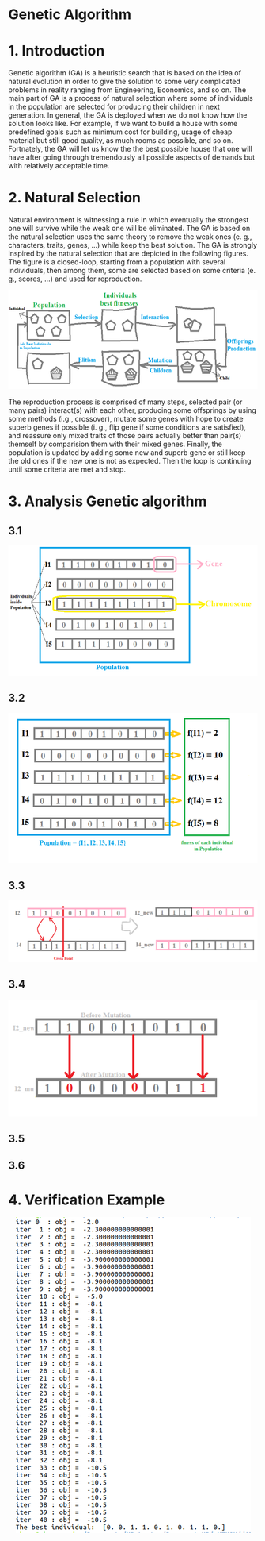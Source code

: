 # Genetic Algorithm
# 1. Introduction
Genetic algorithm (GA) is a heuristic search that is based on the idea of natural evolution in order to give the solution to some very complicated problems in reality ranging from Engineering, Economics, and so on. The main part of GA is a process of natural selection where some of individuals in the population are selected for producing their children in next generation. 
In general, the GA is deployed when we do not know how the solution looks like. For example, if we want to build a house with some predefined goals such as minimum cost for building, usage of cheap material but still good quality, as much rooms as possible, and so on. Fortnately, the GA will let us know the the best possible house that one will have after going through tremendously all possible aspects of demands but with relatively acceptable time.

# 2. Natural Selection
Natural environment is witnessing a rule in which eventually the strongest one will survive while the weak one will be eliminated. The GA is based on the natural selection uses the same theory to remove the weak ones (e. g., characters, traits, genes, ...) while keep the best solution. 
The GA is strongly inspired by the natural selection that are depicted in the following figures. The figure is a closed-loop, starting from a population with several individuals, then among them, some are selected based on some criteria (e. g., scores, ...) and used for reproduction. 

<p align="center">
  <img  width="600" height="200" src="https://github.com/MossyFighting/Optimization/blob/master/images/GA_general.png" />
</p>

The reproduction process is comprised of many steps, selected pair (or many pairs) interact(s) with each other, producing some offsprings by using some methods (i.g., crossover), mutate some genes with hope to create superb genes if possible (i. g., flip gene if some conditions are satisfied), and reassure only mixed traits of those pairs actually better than pair(s) themself by comparision them with their mixed genes. 
Finally, the population is updated by adding some new and superb gene or still keep the old ones if the new one is not as expected. Then the loop is continuing until some criteria are met and stop. 

# 3. Analysis Genetic algorithm
## 3.1

<p align="center">
  <img   src="https://github.com/MossyFighting/Optimization/blob/master/images/Population_fitness.png" />
</p>

## 3.2

<p align="center">
  <img   src="https://github.com/MossyFighting/Optimization/blob/master/images/fitness.png" />
</p>

## 3.3

<p align="center">
  <img   src="https://github.com/MossyFighting/Optimization/blob/master/images/Crossover.png" />
</p>

## 3.4

<p align="center">
  <img   src="https://github.com/MossyFighting/Optimization/blob/master/images/Mutation.png" />
</p>

## 3.5

## 3.6

# 4. Verification Example

<p align="center">
  <img   src="https://github.com/MossyFighting/Optimization/blob/master/images/run_example.png" />
</p>
